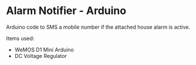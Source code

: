 # Alarm Notifier - Arduino

Arduino code to SMS a mobile number if the attached house alarm is active.

Items used:
- WeMOS D1 Mini Arduino
- DC Voltage Regulator
